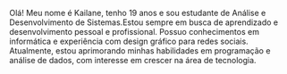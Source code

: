 Olá! Meu nome é Kailane, tenho 19 anos e sou estudante de Análise e Desenvolvimento de Sistemas.Estou sempre em busca de aprendizado e desenvolvimento pessoal e profissional. Possuo conhecimentos em informática e experiência com design gráfico para redes sociais. Atualmente, estou aprimorando minhas habilidades em programação e análise de dados, com interesse em crescer na área de tecnologia.

<!---
kailane-souza/kailane-souza is a ✨ special ✨ repository because its `README.md` (this file) appears on your GitHub profile.
You can click the Preview link to take a look at your changes.
--->
